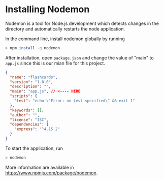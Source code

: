 # Installing Nodemon

Nodemon is a tool for Node.js development which detects changes in the directory and automatically restarts the node application.

In the command line, install nodemon globally by running

```sh
> npm install -g nodemon
```

After installation, open `package.json` and change the value of "main" to `app.js` since this is our mian file for this project.

```json
{
  "name": "flashcards",
  "version": "1.0.0",
  "description": "",
  "main": "app.js", // <---- HERE
  "scripts": {
    "test": "echo \"Error: no test specified\" && exit 1"
  },
  "keywords": [],
  "author": "",
  "license": "ISC",
  "dependencies": {
    "express": "^4.15.2"
  }
}
```

To start the application, run

```sh
> nodemon
```

More information are available in https://www.npmjs.com/package/nodemon.
